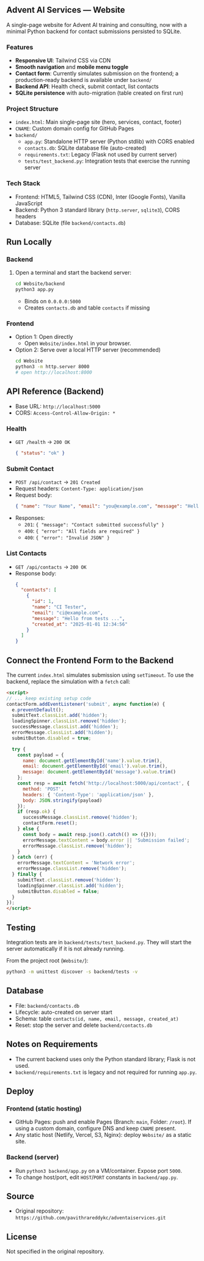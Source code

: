 ## Advent AI Services — Website

A single-page website for Advent AI training and consulting, now with a minimal Python backend for contact submissions persisted to SQLite.

### Features
- **Responsive UI**: Tailwind CSS via CDN
- **Smooth navigation** and **mobile menu toggle**
- **Contact form**: Currently simulates submission on the frontend; a production-ready backend is available under `backend/`
- **Backend API**: Health check, submit contact, list contacts
- **SQLite persistence** with auto-migration (table created on first run)

### Project Structure
- `index.html`: Main single-page site (hero, services, contact, footer)
- `CNAME`: Custom domain config for GitHub Pages
- `backend/`
  - `app.py`: Standalone HTTP server (Python stdlib) with CORS enabled
  - `contacts.db`: SQLite database file (auto-created)
  - `requirements.txt`: Legacy (Flask not used by current server)
  - `tests/test_backend.py`: Integration tests that exercise the running server

### Tech Stack
- Frontend: HTML5, Tailwind CSS (CDN), Inter (Google Fonts), Vanilla JavaScript
- Backend: Python 3 standard library (`http.server`, `sqlite3`), CORS headers
- Database: SQLite (file `backend/contacts.db`)

## Run Locally

### Backend
1. Open a terminal and start the backend server:
   ```bash
   cd Website/backend
   python3 app.py
   ```
   - Binds on `0.0.0.0:5000`
   - Creates `contacts.db` and table `contacts` if missing

### Frontend
- Option 1: Open directly
  - Open `Website/index.html` in your browser.
- Option 2: Serve over a local HTTP server (recommended)
  ```bash
  cd Website
  python3 -m http.server 8000
  # open http://localhost:8000
  ```

## API Reference (Backend)

- Base URL: `http://localhost:5000`
- CORS: `Access-Control-Allow-Origin: *`

### Health
- `GET /health` → `200 OK`
  ```json
  { "status": "ok" }
  ```

### Submit Contact
- `POST /api/contact` → `201 Created`
- Request headers: `Content-Type: application/json`
- Request body:
  ```json
  { "name": "Your Name", "email": "you@example.com", "message": "Hello" }
  ```
- Responses:
  - `201`: `{ "message": "Contact submitted successfully" }`
  - `400`: `{ "error": "All fields are required" }`
  - `400`: `{ "error": "Invalid JSON" }`

### List Contacts
- `GET /api/contacts` → `200 OK`
- Response body:
  ```json
  {
    "contacts": [
      {
        "id": 1,
        "name": "CI Tester",
        "email": "ci@example.com",
        "message": "Hello from tests ...",
        "created_at": "2025-01-01 12:34:56"
      }
    ]
  }
  ```

## Connect the Frontend Form to the Backend

The current `index.html` simulates submission using `setTimeout`. To use the backend, replace the simulation with a `fetch` call:

```html
<script>
// ... keep existing setup code
contactForm.addEventListener('submit', async function(e) {
  e.preventDefault();
  submitText.classList.add('hidden');
  loadingSpinner.classList.remove('hidden');
  successMessage.classList.add('hidden');
  errorMessage.classList.add('hidden');
  submitButton.disabled = true;

  try {
    const payload = {
      name: document.getElementById('name').value.trim(),
      email: document.getElementById('email').value.trim(),
      message: document.getElementById('message').value.trim()
    };
    const resp = await fetch('http://localhost:5000/api/contact', {
      method: 'POST',
      headers: { 'Content-Type': 'application/json' },
      body: JSON.stringify(payload)
    });
    if (resp.ok) {
      successMessage.classList.remove('hidden');
      contactForm.reset();
    } else {
      const body = await resp.json().catch(() => ({}));
      errorMessage.textContent = body.error || 'Submission failed';
      errorMessage.classList.remove('hidden');
    }
  } catch (err) {
    errorMessage.textContent = 'Network error';
    errorMessage.classList.remove('hidden');
  } finally {
    submitText.classList.remove('hidden');
    loadingSpinner.classList.add('hidden');
    submitButton.disabled = false;
  }
});
</script>
```

## Testing

Integration tests are in `backend/tests/test_backend.py`. They will start the server automatically if it is not already running.

From the project root (`Website/`):

```bash
python3 -m unittest discover -s backend/tests -v
```

## Database
- File: `backend/contacts.db`
- Lifecycle: auto-created on server start
- Schema: table `contacts(id, name, email, message, created_at)`
- Reset: stop the server and delete `backend/contacts.db`

## Notes on Requirements
- The current backend uses only the Python standard library; Flask is not used.
- `backend/requirements.txt` is legacy and not required for running `app.py`.

## Deploy

### Frontend (static hosting)
- GitHub Pages: push and enable Pages (Branch: `main`, Folder: `/root`). If using a custom domain, configure DNS and keep `CNAME` present.
- Any static host (Netlify, Vercel, S3, Nginx): deploy `Website/` as a static site.

### Backend (server)
- Run `python3 backend/app.py` on a VM/container. Expose port `5000`.
- To change host/port, edit `HOST`/`PORT` constants in `backend/app.py`.

## Source
- Original repository: `https://github.com/pavithrareddykc/adventaiservices.git`

## License
Not specified in the original repository.
